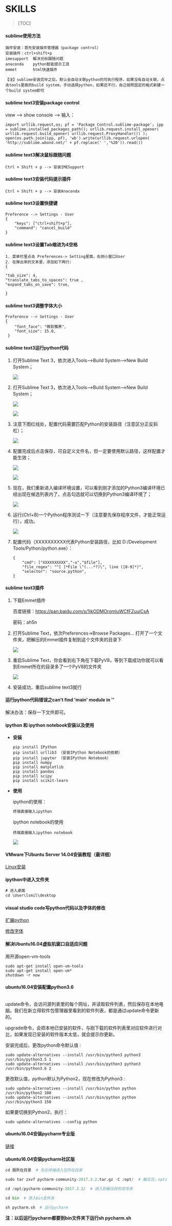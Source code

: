 # SKILLS

> [TOC]
>
> 



#### **sublime使用方法**

```
插件安装：首先安装插件管理器（package control）
安装插件：ctrl+shift+p
imesupport  解决光标跟随问题
anaconda    python智能提示工具
emmet       html快速插件

【注】sublime安装完毕之后，默认会自动关联python的可执行程序，如果没有自动关联，点击tools里面的build system，手动选择python，如果还不行，自己按照固定的格式新建一个build system即可
```

#### **sublime text3安装package control**

view –> show console –> 输入：

```
import urllib.request,os; pf = 'Package Control.sublime-package'; ipp = sublime.installed_packages_path(); urllib.request.install_opener( urllib.request.build_opener( urllib.request.ProxyHandler()) ); open(os.path.join(ipp, pf), 'wb').write(urllib.request.urlopen( 'http://sublime.wbond.net/' + pf.replace(' ','%20')).read())
```

#### **sublime text3解决鼠标跟随问题**

```
Ctrl + Shift + p --> 安装IMESupport
```

#### **sublime text3安装代码提示插件**

```
Ctrl + Shift + p --> 安装Anaconda
```

#### **sublime text3设置快捷键**

```
Preference --> Settings - User
{ 
	"keys": ["ctrl+shift+p"], 
	"command": "cancel_build" 
}
```

#### **sublime text3设置Tab缩进为4空格**

```
1. 菜单栏里点击 Preferences-> Setting里面，右侧小窗口User
2. 在弹出来的文本里，添加如下两行:
{

"tab_size": 4,
"translate_tabs_to_spaces": true ,
"expand_tabs_on_save": true,

}
```

#### **sublime text3调整字体大小**

```
Preference --> Settings - User
{
	"font_face": "微软雅黑",
 	"font_size": 15.0,
 }
```

#### **sublime text3运行python代码**

1. 打开Sublime Text 3，依次进入Tools-->Build System-->New Build System； 

   ![](.\images\1.png)

2. 打开Sublime Text 3，依次进入Tools-->Build System-->New Build System； 

   ![](.\images\2.png)

   ![](.\images\3.png)

3. 注意下图红线处，配置代码需要匹配Python的安装路径（注意区分正反斜杠）； 

   ![](.\images\4.png)

4. 配置完成后点击保存，可自定义文件名，但一定要使用默认路径，这样配置才能生效； 

   ![](.\images\5.png)

   ![](.\images\6.png)

5. 现在，我们重新进入编译环境设置，可以看到刚才添加的Python3编译环境已经出现在候选列表内了，点击勾选就可以切换到Python3编译环境了； 

   ![](.\images\7.png)

6. 运行(Ctrl+B)一个Python程序测试一下（注意要先保存程序文件，才能正常运行），成功。 

   ![](.\images\8.png)

7. 配置代码（XXXXXXXXXX代表Python安装路径，比如  D:/Development Tools/Python/python.exe）：

   ```
   {
       "cmd": ["XXXXXXXXXX","-u","$file"],
       "file_regex": "^[ ]*File \"(...*?)\", line ([0-9]*)",
       "selector": "source.python",
   }
   ```

#### **sublime text3插件**

1. 下载Emmet插件

   百度链接：https://pan.baidu.com/s/1ikODMOromluWCfFZuuiCsA 

   密码：ah5n

2. 打开Sublime Text，依次Preferences→Browse Packages… 打开了一个文件夹，把解压的Emmet插件复制到这个文件夹的目录下

   ![](.\images\9.png)

3. 重启Sublime Text，你会看到右下角在下载PyV8，等到下载成功你就可以看到Emmet所在的目录多了一个PyV8的文件夹

   ![](.\images\10.png)

4. 安装成功，重启sublime text3就行



#### **运行python代码错误之can't find 'main' module in ''**

解决办法：保存一下文件即可。

#### ipython 和 ipython notebook安装以及使用

- **安装**

  ```
  pip install IPython
  pip install urllib3 （安装IPython Notebook的依赖）
  pip install jupyter （安装IPython Notebook）
  pip install numpy
  pip install matplotlib
  pip install pandas
  pip install scipy
  pip install scikit-learn
  ```

- **使用**

  ipython的使用：

  ```python
  终端直接输入ipython
  ```

  ipython notebook的使用

  ```
  终端直接输入ipython notebook
  ```

  ![](./images/11.png)

  

#### VMware下Ubuntu Server 14.04安装教程（最详细）

[Linux安装](https://www.jianshu.com/p/0f0ed7d8e06e)



#### ipython中进入文件夹

```reStructuredText
# 进入桌面
cd \User\lsmil\desktop
```



#### visual studio code写python代码以及字体的修改

[扩展python](https://blog.csdn.net/lincoco49/article/details/79712102)

[修改字体](https://blog.csdn.net/testcs_dn/article/details/79034096)



#### 解决Ubuntu16.04虚拟机窗口自适应问题

用开源open-vm-tools

```
sudo apt-get install open-vm-tools
sudo apt-get install open-vm*
shutdown -r now
```



#### ubuntu16.04安装配置python3.6

```

```

update命令，会访问源列表里的每个网址，并读取软件列表，然后保存在本地电脑。我们在新立得软件包管理器里看到的软件列表，都是通过update命令更新的。   

upgrade命令，会把本地已安装的软件，与刚下载的软件列表里对应软件进行对比，如果发现已安装的软件版本太低，就会提示你更新。

 安装完成后，更改python命令默认值 :

```
sudo update-alternatives --install /usr/bin/python3 python3 /usr/bin/python3.5 1
sudo update-alternatives --install /usr/bin/python3 python3 /usr/bin/python3.6 2
```

更改默认值，*python*默认为Python2，现在修改为Python3 :

```
sudo update-alternatives --install /usr/bin/python python /usr/bin/python2 100
sudo update-alternatives --install /usr/bin/python python /usr/bin/python3 150
```

如果要切换到Python2，执行： 

```
sudo update-alternatives --config python
```



#### ubuntu16.04安装pycharm专业版

[链接](https://blog.csdn.net/zhuanshu666/article/details/73554885)



#### ubuntu16.04安装pycharm社区版

```python
cd 报所在目录  # 先在终端进入包所在目录

sudo tar zxvf pycharm-community-2017.3.2.tar.gz -C /opt/  # 解压包，opt是解压到home下面的opt文件夹中

cd /opt/pycharm-community-2017.3.2/  # 进入到解压好的文件夹

cd bin  # 进入bin文件夹

sh pycharm.sh  # 运行pycharm
```

**注：以后运行pycharm都要到bin文件夹下运行sh pycharm.sh**
